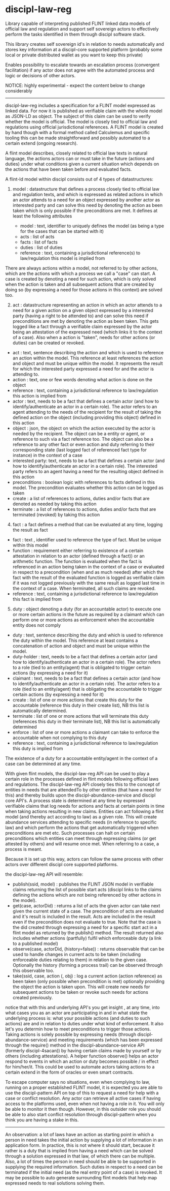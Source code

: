 # discipl-law-reg

Library capable of interpreting published FLINT linked data models of official law and regulation and support self sovereign actors to effectively perform the tasks identified in them through discipl software stack.

This library creates self sovereign id's in relation to needs automatically and stores key information at a discipl-core supported platform (probably some local or private distributed wallet as you want to keep this private)

Enables possibility to escalate towards an escalation process (convergent facilitation) if any actor does not agree with the automated process and logic or decisions of other actors.

NOTICE: highly experimental - expect the content below to change considerably

------------------------

discipl-law-reg includes a specification for a FLINT model expressed as linked data. For now it is published as verifiable claim with the whole model as JSON-LD as object. The subject of this claim can be used to verify whether the model is official. The model is closely tied to official law and regulations using official jurisdictional references. A FLINT model is created by hand though with a formal method called Calculemus and specific tooling this can be made straightforward and possibly automated to a certain extend (ongoing research).

A flint model describes, closely related to official law texts in natural language, the actions actors can or must take in the future (actions and duties) under what conditions given a current situation which depends on the actions that have been taken before and evaluated facts.

A flint-ld model within discipl consists out of 4 types of datastructures:

1) model : datastructure that defines a process closely tied to official law and regulation texts, and which is expressed as related actions in which an actor attends to a need for an object expressed by another actor as interested party and can solve this need by denoting the action as been taken which is only possible if the preconditions are met. It defines at least the following attributes

   - model : text, identifier to uniquely defines the model (as being a type for the cases that can be started with it)
   - acts : list of acts
   - facts : list of facts
   - duties : list of duties
   - reference : text, containing a jurisdictional reference(s) to law/regulation this model is implied from

There are always actions within a model, not referred to by other actions, which are the actions with which a process we call a "case" can start. A case is created by denoting a need for such action, which is only solved when the action is taken and all subsequent actions that are created by doing so (by expressing a need for those actions in this context) are solved too.

2) act : datastructure representing an action in which an actor attends to a need for a given action on a given object expressed by a interested party (having a right to be attended to) and can solve this need if preconditions are met by denoting the action as been taken. This gets logged like a fact through a verifiable claim expressed by the actor being an attestation of the expressed need (which links it to the context of a case). Also when a action is "taken", needs for other actions (or duties) can be created or revoked.

  - act : text, sentence describing the action and which is used to reference an action within the model. This reference at least references the action and object and must be unique within the model. It represents the result for which the interested party expressed a need for and the actor is attending to.
  - action : text, one or few words denoting what action is done on the object
  - reference : text, containing a jurisdictional reference to law/regulation this action is implied from
  - actor : text, needs to be a fact that defines a certain actor (and how to identify/authenticate an actor in a certain role). The actor refers to an agent attending to the needs of the recipient for the result of taking the defined action on the object (including providing this object) defined in this action
  - object : json, the object on which the action executed by the actor is needed by the recipient. The object can be a entity or agent, or reference to such via a fact reference too. The object can also be a reference to any other fact or even action and duty referring to their corresponding state (last logged fact of referenced fact type for instance) in the context of a case
  - interested party: text, needs to be a fact that defines a certain actor (and how to identify/authenticate an actor in a certain role). The interested party refers to an agent having a need for the resulting object defined in this action
  - preconditions : boolean logic with references to facts defined in this model. The precondition evaluates whether this action can be logged as taken
  - create : a list of references to actions, duties and/or facts that are denoted as needed by taking this action
  - terminate : a list of references to actions, duties and/or facts that are terminated (revoked) by taking this action

4) fact : a fact defines a method that can be evaluated at any time, logging the result as fact

  - fact : text , identifier used to reference the type of fact. Must be unique within this model
  - function : requirement either referring to existence of a certain attestation in relation to an actor (defined through a fact)) or an arithmetic function. The function is evaluated when the fact is referenced in an action being taken in the context of a case or evaluated in respect to a precondition (when and as much needed) after which the fact with the result of the evaluated function is logged as verifiable claim if it was not logged previously with the same result as logged last time in the context of a case. When terminated, all such claims are revoked.
  - reference : text, containing a jurisdictional reference to law/regulation this fact is implied from

5) duty : object denoting a duty (for an accountable actor) to execute one or more certain actions in the future as required by a claimant which can perform one or more actions as enforcement when the accountable entity does not comply

  - duty : text, sentence describing the duty and which is used to reference the duty within the model. This reference at least contains a concatenation of action and object and must be unique within the model.
  - duty-holder : text, needs to be a fact that defines a certain actor (and how to identify/authenticate an actor in a certain role). The actor refers to a role (tied to an entity/agent) that is obligated to trigger certain actions (by expressing a need for it)
  - claimant : text, needs to be a fact that defines a certain actor (and how to identify/authenticate an actor in a certain role). The actor refers to a role (tied to an entity/agent) that is obligating the accountable to trigger certain actions (by expressing a need for it)
  - create : list of one or more actions that create this duty for the accountable (reference this duty in their create list), NB this list is automatically determined.
  - terminate : list of one or more actions that will terminate this duty (references this duty in their terminate list), NB this list is automatically determined
  - enforce : list of one or more actions a claimant can take to enforce the accountable when not complying to this duty
  - reference : text, containing a jurisdictional reference to law/regulation this duty is implied from

The existence of a duty for a accountable entity/agent in the context of a case can be determined at any time.

With given flint models, the discipl-law-reg API can be used to play a certain role in the processes defined in flint models following official laws and regulations. The discipl-law-reg API closely ties this to the concept of entities in needs that are attendedTo by other entities (that have a need for this) and thereby builds upon the discipl-abundance-service and discipl core API's. A process state is determined at any time by expressed verifiable claims that log needs for actions and facts at certain points in time when taking actions resulting in new claims. Entities can act following a flint model (and thereby act according to law) as a given role. This will create abundance services attending to specific needs (in reference to specific law) and which perform the actions that get automatically triggered when preconditions are met etc. Such processes can halt on certain preconditions which entities can meet through expressing claims (or get attested by others) and will resume once met. When referring to a case, a process is meant.

Because it is set up this way, actors can follow the same process with other actors over different discipl core supported platforms.

the discipl-law-reg API will resemble:

- publish(ssid, model) : publishes the FLINT JSON model in verifiable claims returning the list of possible start acts (discipl links to the claims defining the actions which are not being referenced by other actions in the model).
- get(case, actorDid) : returns a list of acts the given actor can take next given the current state of a case. The precondition of acts are evaluated and it's result is included in the result. Acts are included in the result even if the precondition does not evaluate to true. Note that the case is the did created through expressing a need for a specific start act in a flint model as returned by the publish() method. The result returned also includes whether actions (partfully) fulfil which enforceable duty (a link to a published model)
- observe(case, actorDid, (history=false)) : returns observable that can be used to handle changes in current acts to be taken (including enforceable duties relating to them) in relation to the given case. Optionally the history (forming a process trail) can be observed through this observable too.
- take(ssid, case, action (, obj) : log a current action (action reference) as been taken (only possible when precondition is met) optionally providing the object the action is taken upon. This will create new needs for subsequent actions to be taken or revoke such needs for actions created previously.

notice that with this and underlying API's you get insight , at any time, into what cases you as an actor are participating in and in what state the underlying process is: what your possible actions (and duties to such actions) are and in relation to duties under what kind of enforcement. It also let's you determin how to meet preconditions to trigger those actions. Taking actions is solely possible by expressing needs (through discipl-abundance-service) and meeting requirements (which has been expressed through the require() method in the discipl-abundance-service API (formerly discipl-4sacan)) by having certain claims made by yourself or by others (including attestations). A helper function observe() helps an actor respond to events in which an action or duty becomes possible / in effect for him/her/it. This could be used to automate actors taking actions to a certain extend in the form of oracles or even smart contracts.

To escape computer says no situations, even when complying to law, running on a proper established FLINT model, it is expected you are able to use the discipl-pattern API on top of this to request a need for help with a case or conflict resolution.
Any actor can retrieve all active cases if having access to the platforms used, even when not having a role in it. You will only be able to monitor it then though. However, in this outsider role you should be able to also start conflict resolution through discipl-pattern when you think you are having a stake in this.

------------------------------------

An observation: a lot of laws have an action as starting point in which a person in need takes the initial action by supplying a lot of information in an application form. In practice, this is not where it should start, because it rather is a duty that is implied from having a need which can be solved through a solution expressed in that law, of which there can be multiple. Also, a lot of times the person in need should be able to be supported in supplying the required information. Such duties in respect to a need can be terminated if the initial need (as the real entry point of a case) is revoked. It may be possible to auto generate surrounding flint models that help map expressed needs to real solutions solving them.
